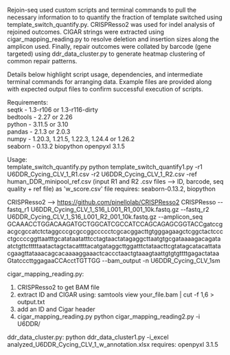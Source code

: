 Rejoin-seq used custom scripts and terminal commands to pull the necessary information to to quantify the fraction of template switched using template_switch_quantify.py.  CRISPResso2 was used for indel analysis of rejoined outcomes. CIGAR strings were extracted using cigar_mapping_reading.py to resolve deletion and insertion sizes along the amplicon used.  Finally, repair outcomes were collated by barcode (gene targeted) using ddr_data_cluster.py to generate heatmap clustering of common repair patterns.  

Details below highlight script usage, dependencies, and intermediate terminal commands for arranging data.  Example files are provided along with expected output files to confirm successful execution of scripts.

Requirements:  
seqtk - 1.3-r106 or 1.3-r116-dirty  
bedtools - 2.27 or 2.26  
python -  3.11.5 or 3.10  
pandas - 2.1.3 or 2.0.3  
numpy - 1.20.3, 1.21.5, 1.22.3, 1.24.4 or 1.26.2  
seaborn - 0.13.2
biopython
openpyxl 3.1.5

Usage:  
template_switch_quantify.py
python template_switch_quantify1.py -r1 U6DDR_Cycing_CLV_1_R1.csv -r2 U6DDR_Cycing_CLV_1_R2.csv -ref human_DDR_minipool_ref.csv
(input R1 and R2 .csv files --> ID, barcode, seq quality + ref file)
as 'w_score.csv' file
requires: seaborn-0.13.2, biopython

CRISPResso2 --> https://github.com/pinellolab/CRISPResso2 
CRISPResso --fastq_r1 U6DDR_Cycing_CLV_1_S16_L001_R1_001_10k.fastq.gz --fastq_r2 U6DDR_Cycing_CLV_1_S16_L001_R2_001_10k.fastq.gz --amplicon_seq GCAAACCTGGACAAGATGCTGGCATCGCCATCCAGCAGAGCGGTACCgatccgacgcgccatctctaggcccgcgccggccccctcgcacggacttgtgggagaagctcggctactcccctgccccggttaatttgcatataatatttcctagtaactatagaggcttaatgtgcgataaaagacagataatctgttctttttaatactagctacattttacatgataggcttggatttctataacttcgtatagcatacattatacgaagttataaacagcacaaaaggaaactcaccctaactgtaaagtaattgtgtgttttgagactataaGtatcccttggagaaCCAcctTGTTGG --bam_output -n U6DDR_Cycing_CLV_1sm

cigar_mapping_reading.py:
1. CRISPResso2 to get BAM file
2. extract ID and CIGAR using: samtools view your_file.bam | cut -f 1,6 > output.txt
3. add an ID and Cigar header
4. cigar_mapping_reading.py
python cigar_mapping_reading2.py -i U6DDR/

ddr_data_cluster.py:
python ddr_data_cluster1.py -i_excel analyzed_U6DDR_Cycing_CLV_1_w_annotation.xlsx
requires: openpyxl 3.1.5